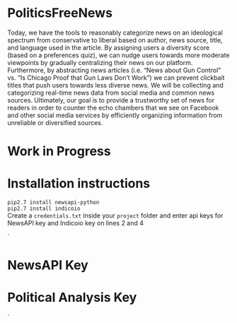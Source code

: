 # PoliticsFreeNews
Today, we have the tools to reasonably categorize news on an ideological spectrum from conservative to liberal based on author, news source, title, and language used in the article. By assigning users a diversity score (based on a preferences quiz), we can nudge users towards more moderate viewpoints by gradually centralizing their news on our platform. Furthermore, by abstracting news articles (i.e. “News about Gun Control” vs. “Is Chicago Proof that Gun Laws Don’t Work”) we can prevent clickbait titles that push users towards less diverse news. We will be collecting and categorizing real-time news data from social media and common news sources. Ultimately, our goal is to provide a trustworthy set of news for readers in order to counter the echo chambers that we see on Facebook and other social media services by efficiently organizing information from unreliable or diversified sources.

# Work in Progress

# Installation instructions
`pip2.7 install newsapi-python`  
`pip2.7 install indicoio`  
Create a `credentials.txt` inside your `project` folder and enter api keys for
NewsAPI key and Indicoio key on lines 2 and 4

`
# NewsAPI Key  
  
# Political Analysis Key  
  
`